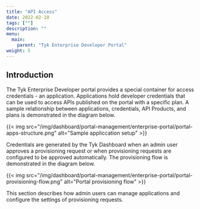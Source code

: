 ```yaml
---
title: "API Access"
date: 2022-02-10
tags: [""]
description: ""
menu:
  main:
    parent: "Tyk Enterprise Developer Portal"
weight: 5
---
```

## Introduction

The Tyk Enterprise Developer portal provides a special container for access credentials - an application. Applications hold developer credentials that can be used to access APIs published on the portal with a specific plan. A sample relationship between applications, credentials, API Products, and plans is demonstrated in the diagram below.

{{< img src="/img/dashboard/portal-management/enterprise-portal/portal-apps-structure.png" alt="Sample appliccation setup" >}}

Credentials are generated by the Tyk Dashboard when an admin user approves a provisioning request or when provisioning requests are configured to be approved automatically. The provisioning flow is demonstrated in the diagram below.

{{< img src="/img/dashboard/portal-management/enterprise-portal/portal-provisioning-flow.png" alt="Portal provisioning flow" >}}

This section describes how admin users can manage applications and configure the settings of provisioning requests. 